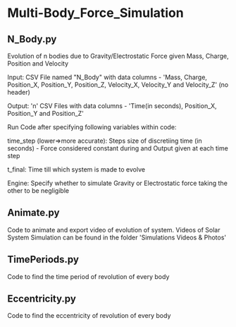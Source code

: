 # Multi-Body_Force_Simulation

## N_Body.py

Evolution of n bodies due to Gravity/Electrostatic Force given Mass, Charge, Position and Velocity


Input: CSV File named "N_Body" with data columns - 'Mass, Charge, Position_X, Position_Y, Position_Z, Velocity_X, Velocity_Y and Velocity_Z' (no header)

Output: 'n' CSV Files with data columns - 'Time(in seconds), Position_X, Position_Y and Position_Z'


Run Code after specifying following variables within code:

time_step (lower=>more accurate): Steps size of discretiing time (in seconds) - Force considered constant during and Output given at each time step

t_final: Time till which system is made to evolve

Engine: Specify whether to simulate Gravity or Electrostatic force taking the other to be negligible


## Animate.py

Code to animate and export video of evolution of system. Videos of Solar System Simulation can be found in the folder 'Simulations Videos & Photos'


## TimePeriods.py
Code to find the time period of revolution of every body

## Eccentricity.py
Code to find the eccentricity of revolution of every body
